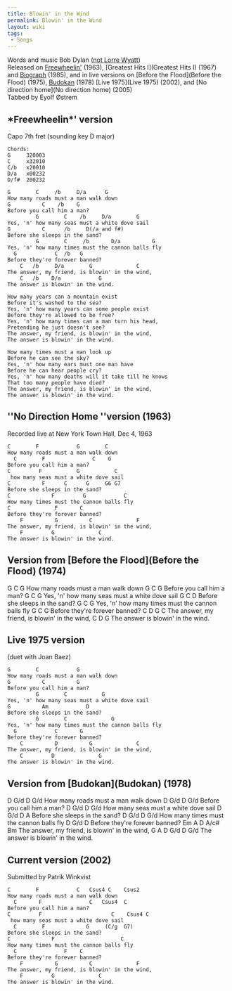 ```yaml
---
title: Blowin' in the Wind
permalink: Blowin' in the Wind
layout: wiki
tags:
 - Songs
---
```


Words and music Bob Dylan ([not Lorre
Wyatt](http://www.expectingrain.com/dok/who/w/wyattlorre.html))  
Released on [Freewheelin'](Freewheelin') (1963), [Greatest
Hits I](Greatest Hits I) (1967) and
[Biograph](Biograph) (1985), and in live versions on [Before
the Flood](Before the Flood) (1975),
[Budokan](Budokan) (1978) [Live 1975](Live 1975)
(2002), and [No direction home](No direction home) (2005)  
Tabbed by Eyolf Østrem

<h2 class="songversion">
*Freewheelin*' version

</h2>
Capo 7th fret (sounding key D major)

    Chords:
    G     320003
    C     x32010
    C/b   x20010
    D/a   x00232
    D/f#  200232

    G        C     /b     D/a      G
    How many roads must a man walk down
    G          C    /b    G
    Before you call him a man?
             G        C    /b     D/a        G
    Yes, 'n' how many seas must a white dove sail
    G          C      /b     D(/a and f#)
    Before she sleeps in the sand?
             G        C     /b       D/a          G
    Yes, 'n' how many times must the cannon balls fly
      G            C  /b   G
    Before they're forever banned?
        C   /b     D/a        G              C
    The answer, my friend, is blowin' in the wind,
        C   /b    D/a            G
    The answer is blowin' in the wind.

    How many years can a mountain exist
    Before it's washed to the sea?
    Yes, 'n' how many years can some people exist
    Before they're allowed to be free?
    Yes, 'n' how many times can a man turn his head,
    Pretending he just doesn't see?
    The answer, my friend, is blowin' in the wind,
    The answer is blowin' in the wind.

    How many times must a man look up
    Before he can see the sky?
    Yes, 'n' how many ears must one man have
    Before he can hear people cry?
    Yes, 'n' how many deaths will it take till he knows
    That too many people have died?
    The answer, my friend, is blowin' in the wind,
    The answer is blowin' in the wind.

<h2 class="songversion">
''No Direction Home ''version (1963)

</h2>
Recorded live at New York Town Hall, Dec 4, 1963

    C        F            G        C
    How many roads must a man walk down
      C        F               C    G
    Before you call him a man?
    C         F           G           C
     how many seas must a white dove sail
    C          F      C      G     G6 G7
    Before she sleeps in the sand?
    C             F         G            C
    How many times must the cannon balls fly
    C              F       C
    Before they're forever banned?
        F          G          C              F
    The answer, my friend, is blowin' in the wind,
        F         G              C
    The answer is blowin' in the wind.

<h2 class="songversion">
Version from [Before the Flood](Before the Flood) (1974)

</h2>
    G        C            G
    How many roads must a man walk down
    G          C          G
    Before you call him a man?
             G        C           G
    Yes, 'n' how many seas must a white dove sail
    G          C             D
    Before she sleeps in the sand?
             G        C              G
    Yes, 'n' how many times must the cannon balls fly
      G            C       G
    Before they're forever banned?
        C          D          G              C
    The answer, my friend, is blowin' in the wind,
        C         D              G
    The answer is blowin' in the wind.

<h2 class="songversion">
Live 1975 version

</h2>
(duet with Joan Baez)

    G        C            G
    How many roads must a man walk down
    G          C          G
    Before you call him a man?
             G        C           G
    Yes, 'n' how many seas must a white dove sail
    G          Am            D
    Before she sleeps in the sand?
             G        C              G
    Yes, 'n' how many times must the cannon balls fly
      G            C       G
    Before they're forever banned?
        C          D          G              C
    The answer, my friend, is blowin' in the wind,
        C         D              G
    The answer is blowin' in the wind.

<h2 class="songversion">
Version from [Budokan](Budokan) (1978)

</h2>
    D         G/d   D                 G/d
     How many roads   must a man walk down
    D           G/d        D     G/d
     Before you call him a man?
    D         G/d  D                  G/d
     How many seas  must a white dove sail
    D           G/d    D      A
     Before she sleeps in the sand?
    D         G/d   D                      G/d
     How many times  must the cannon balls fly
    D               G/d     D
     Before they're forever banned?
        Em         A          D       A/c#   Bm
    The answer, my friend, is blowin' in the wind,
        G         A              D      G/d    D    G/d
    The answer is blowin' in the wind.

<h2 class="songversion">
Current version (2002)

</h2>
Submitted by Patrik Winkvist

    C        F            C   Csus4 C    Csus2
    How many roads must a man walk down
      C       F               C   Csus4  C
    Before you call him a man?
    C         F                      C    Csus4 C
     how many seas must a white dove sail
      C        F             G     (C/g  G7)
    Before she sleeps in the sand?
    C             F                     C
    How many times must the cannon balls fly
      C               F    C
    Before they're forever banned?
        F          G          C              F
    The answer, my friend, is blowin' in the wind,
        F         G              C
    The answer is blowin' in the wind.
